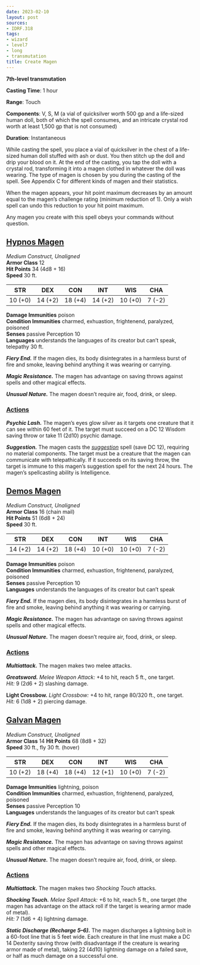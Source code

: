 ```yaml
---
date: 2023-02-10
layout: post
sources:
- IDRF.318
tags:
- wizard
- level7
- long
- transmutation
title: Create Magen
---
```


**7th-level transmutation**

**Casting Time**: 1 hour

**Range**: Touch

**Components**: V, S, M (a vial of quicksilver worth 500 gp and a life-sized human doll, both of which the spell consumes, and an intricate crystal rod worth at least 1,500 gp that is not consumed)

**Duration**: Instantaneous

While casting the spell, you place a vial of quicksilver in the chest of a life-sized human doll stuffed with ash or dust. You then stitch up the doll and drip your blood on it. At the end of the casting, you tap the doll with a crystal rod, transforming it into a magen clothed in whatever the doll was wearing. The type of magen is chosen by you during the casting of the spell. See Appendix C for different kinds of magen and their statistics.

When the magen appears, your hit point maximum decreases by an amount equal to the magen’s challenge rating (minimum reduction of 1). Only a wish spell can undo this reduction to your hit point maximum.

Any magen you create with this spell obeys your commands without question.

## <u>Hypnos Magen</u>

*Medium Construct, Unaligned*  
**Armor Class** 12  
**Hit Points** 34 (4d8 + 16)  
**Speed** 30 ft.

| STR   | DEX   | CON   | INT   | WIS   | CHA   |
|:-----:|:-----:|:-----:|:-----:|:-----:|:-----:|
|10 (+0)|14 (+2)|18 (+4)|14 (+2)|10 (+0)|7  (-2)|

**Damage Immunities** poison  
**Condition Immunities** charmed, exhuastion, frightenend, paralyzed, poisoned  
**Senses** passive Perception 10  
**Languages** understands the languages of its creator but can’t speak, telepathy 30 ft.

***Fiery End.*** If the magen dies, its body disintegrates in a harmless burst of fire and smoke, leaving behind anything it was wearing or carrying.

***Magic Resistance.*** The magen has advantage on saving throws against spells and other magical effects.

***Unusual Nature.*** The magen doesn’t require air, food, drink, or sleep.

### <u>Actions</u>

***Psychic Lash.*** The magen’s eyes glow silver as it targets one creature that it can see within 60 feet of it. The target must succeed on a DC 12 Wisdom saving throw or take 11 (2d10) psychic damage.

***Suggestion.*** The magen casts the *[suggestion](suggestion)* spell (save DC 12), requiring no material components. The target must be a creature that the magen can communicate with telepathically. If it succeeds on its saving throw, the target is immune to this magen’s suggestion spell for the next 24 hours. The magen’s spellcasting ability is Intelligence.

## <u>Demos Magen</u>

*Medium Construct, Unaligned*  
**Armor Class** 16 (chain mail)  
**Hit Points** 51 (6d8 + 24)  
**Speed** 30 ft.

| STR   | DEX   | CON   | INT   | WIS   | CHA   |
|:-----:|:-----:|:-----:|:-----:|:-----:|:-----:|
|14 (+2)|14 (+2)|18 (+4)|10 (+0)|10 (+0)|7  (-2)|

**Damage Immunities** poison  
**Condition Immunities** charmed, exhuastion, frightenend, paralyzed, poisoned  
**Senses** passive Perception 10  
**Languages** understands the languages of its creator but can’t speak

***Fiery End.*** If the magen dies, its body disintegrates in a harmless burst of fire and smoke, leaving behind anything it was wearing or carrying.

***Magic Resistance.*** The magen has advantage on saving throws against spells and other magical effects.

***Unusual Nature.*** The magen doesn’t require air, food, drink, or sleep.

### <u>Actions</u>

***Multiattack.*** The magen makes two melee attacks.

***Greatsword.*** *Melee Weapon Attack:* +4 to hit, reach 5 ft., one target.  
*Hit:* 9 (2d6 + 2) slashing damage.

**Light Crossbow.** *Light Crossbow:* +4 to hit, range 80/320 ft., one target.  
*Hit:* 6 (1d8 + 2) piercing damage.

## <u>Galvan Magen</u>

*Medium Construct, Unaligned*  
**Armor Class** 14
**Hit Points** 68 (8d8 + 32)  
**Speed** 30 ft., fly 30 ft. (hover)

| STR   | DEX   | CON   | INT   | WIS   | CHA   |
|:-----:|:-----:|:-----:|:-----:|:-----:|:-----:|
|10 (+2)|18 (+4)|18 (+4)|12 (+1)|10 (+0)|7  (-2)|

**Damage Immunities** lightning, poison  
**Condition Immunities** charmed, exhuastion, frightenend, paralyzed, poisoned  
**Senses** passive Perception 10  
**Languages** understands the languages of its creator but can’t speak

***Fiery End.*** If the magen dies, its body disintegrates in a harmless burst of fire and smoke, leaving behind anything it was wearing or carrying.

***Magic Resistance.*** The magen has advantage on saving throws against spells and other magical effects.

***Unusual Nature.*** The magen doesn’t require air, food, drink, or sleep.

### <u>Actions</u>

***Multiattack.*** The magen makes two *Shocking Touch* attacks.

***Shocking Touch.*** *Melee Spell Attack:* +6 to hit, reach 5 ft., one target (the magen has advantage on the attack roll if the target is wearing armor made of metal).  
*Hit:* 7 (1d6 + 4) lightning damage.

***Static Discharge (Recharge 5–6).*** The magen discharges a lightning bolt in a 60-foot line that is 5 feet wide. Each creature in that line must make a DC 14 Dexterity saving throw (with disadvantage if the creature is wearing armor made of metal), taking 22 (4d10) lightning damage on a failed save, or half as much damage on a successful one.
